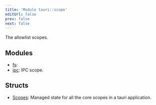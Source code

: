 ```yaml
---
title: 'Module tauri::scope'
editUrl: false
prev: false
next: false
---
```



The allowlist scopes.
## Modules


- [fs](/2/reference/rust/tauri/scope/fs): 
- [ipc](/2/reference/rust/tauri/scope/ipc): IPC scope.
## Structs


- [Scopes](/2/reference/rust/tauri/Scopes): Managed state for all the core scopes in a tauri application.